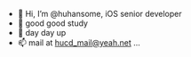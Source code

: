 - 👋 Hi, I’m @huhansome, iOS senior developer
- 👀 good good study
- 🌱 day day up
- 📫 mail at hucd_mail@yeah.net ...

<!---
huhansome/huhansome is a ✨ special ✨ repository because its `README.md` (this file) appears on your GitHub profile.
You can click the Preview link to take a look at your changes.
--->
